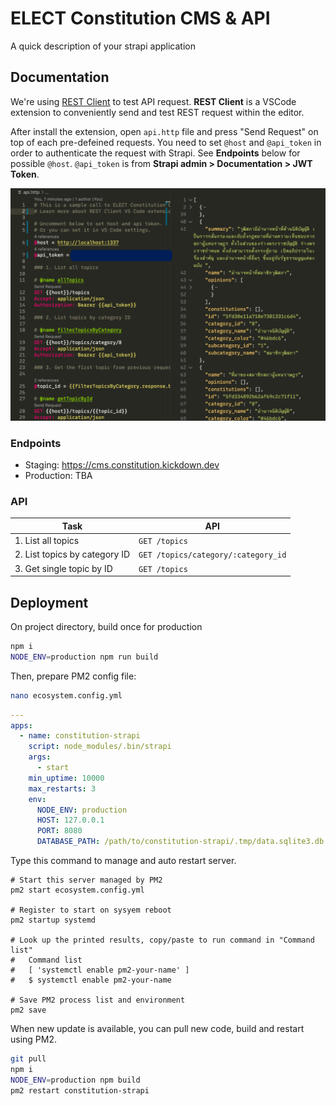 # ELECT Constitution CMS & API

A quick description of your strapi application

## Documentation

We're using [REST Client](https://github.com/Huachao/vscode-restclient) to test API request.
**REST Client** is a VSCode extension to conveniently send and test REST request within the editor.

After install the extension, open `api.http` file and press "Send Request" on top of each pre-defeined requests. You need to set `@host` and `@api_token` in order to authenticate the request with Strapi. See **Endpoints** below for possible `@host`. `@api_token` is from **Strapi admin > Documentation > JWT Token**.

![Sample API](sample_api_http.png)

### Endpoints

- Staging: https://cms.constitution.kickdown.dev
- Production: TBA

### API

| Task | API |
| -- | -- |
| 1. List all topics | `GET /topics` |
| 2. List topics by category ID | `GET /topics/category/:category_id` |
| 3. Get single topic by ID | `GET /topics` |

## Deployment

On project directory, build once for production

```bash
npm i
NODE_ENV=production npm run build
```

Then, prepare PM2 config file:

```bash
nano ecosystem.config.yml
```

```yaml
---
apps:
  - name: constitution-strapi
    script: node_modules/.bin/strapi
    args:
      - start
    min_uptime: 10000
    max_restarts: 3
    env:
      NODE_ENV: production
      HOST: 127.0.0.1
      PORT: 8080
      DATABASE_PATH: /path/to/constitution-strapi/.tmp/data.sqlite3.db
```

Type this command to manage and auto restart server.

```
# Start this server managed by PM2
pm2 start ecosystem.config.yml

# Register to start on sysyem reboot
pm2 startup systemd

# Look up the printed results, copy/paste to run command in "Command list"
#   Command list
#   [ 'systemctl enable pm2-your-name' ]
#   $ systemctl enable pm2-your-name

# Save PM2 process list and environment
pm2 save
```

When new update is available, you can pull new code, build and restart using PM2.

```bash
git pull
npm i
NODE_ENV=production npm build
pm2 restart constitution-strapi
```
